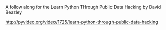 A follow along for the Learn Python THrough Public Data Hacking by David Beazley

http://pyvideo.org/video/1725/learn-python-through-public-data-hacking 